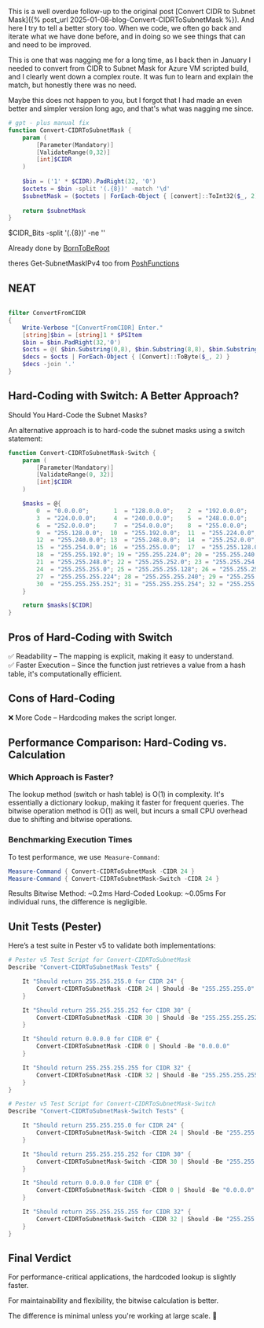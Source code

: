 This is a well overdue follow-up to the original post [Convert CIDR to Subnet Mask]({% post_url 2025-01-08-blog-Convert-CIDRToSubnetMask %}). And here I try to tell a better story too. When we code, we often go back and iterate  what we have done before, and in doing so we see things that can and need to be improved.

This is one that was nagging me for a long time, as I back then in January I needed to convert from CIDR to Subnet Mask for Azure VM scripted build, and I clearly went down a complex route. It was fun to learn and explain the match, but honestly there was no need.

Maybe this does not happen to you, but I forgot that I had made an even better and simpler version long ago, and that's what was nagging me since.

```powershell
# gpt - plus manual fix
function Convert-CIDRToSubnetMask {
    param (
        [Parameter(Mandatory)]
        [ValidateRange(0,32)]
        [int]$CIDR
    )
    
    $bin = ('1' * $CIDR).PadRight(32, '0')
    $octets = $bin -split '(.{8})' -match '\d'
    $subnetMask = ($octets | ForEach-Object { [convert]::ToInt32($_, 2) }) -join '.'
    
    return $subnetMask
}
```
$CIDR_Bits -split '(.{8})' -ne ''

Already done  by [BornToBeRoot](https://github.com/BornToBeRoot/PowerShell/blob/master/Module/LazyAdmin/Functions/Network/Convert-Subnetmask.ps1)

theres Get-SubnetMaskIPv4 too from  [PoshFunctions](https://www.powershellgallery.com/packages/PoshFunctions/2.2.11) 

## NEAT

```powershell

filter ConvertFromCIDR
{
    Write-Verbose "[ConvertFromCIDR] Enter."
    [string]$bin = [string]1 * $PSItem
    $bin = $bin.PadRight(32,'0')
    $octs = @( $bin.Substring(0,8), $bin.Substring(8,8), $bin.Substring(16,8), $bin.Substring(24,8) )
    $decs = $octs | ForEach-Object { [Convert]::ToByte($_, 2) }
    $decs -join '.'
}
```


## Hard-Coding with Switch: A Better Approach?

Should You Hard-Code the Subnet Masks?

An alternative approach is to hard-code the subnet masks using a switch statement:

```powershell
function Convert-CIDRToSubnetMask-Switch {
    param (
        [Parameter(Mandatory)]
        [ValidateRange(0, 32)]
        [int]$CIDR
    )

    $masks = @{
        0  = "0.0.0.0";       1  = "128.0.0.0";    2  = "192.0.0.0";
        3  = "224.0.0.0";     4  = "240.0.0.0";    5  = "248.0.0.0";
        6  = "252.0.0.0";     7  = "254.0.0.0";    8  = "255.0.0.0";
        9  = "255.128.0.0";  10  = "255.192.0.0";  11  = "255.224.0.0";
        12  = "255.240.0.0"; 13  = "255.248.0.0";  14  = "255.252.0.0";
        15  = "255.254.0.0"; 16  = "255.255.0.0";  17  = "255.255.128.0";
        18  = "255.255.192.0"; 19 = "255.255.224.0"; 20 = "255.255.240.0";
        21  = "255.255.248.0"; 22 = "255.255.252.0"; 23 = "255.255.254.0";
        24  = "255.255.255.0"; 25 = "255.255.255.128"; 26 = "255.255.255.192";
        27  = "255.255.255.224"; 28 = "255.255.255.240"; 29 = "255.255.255.248";
        30  = "255.255.255.252"; 31 = "255.255.255.254"; 32 = "255.255.255.255"
    }

    return $masks[$CIDR]
}
```

## Pros of Hard-Coding with Switch
✅ Readability – The mapping is explicit, making it easy to understand.<br>
✅ Faster Execution – Since the function just retrieves a value from a hash table, it's computationally efficient.
## Cons of Hard-Coding
❌ More Code – Hardcoding makes the script longer.

## Performance Comparison: Hard-Coding vs. Calculation
### Which Approach is Faster?
The lookup method (switch or hash table) is O(1) in complexity. It's essentially a dictionary lookup, making it faster for frequent queries.
The bitwise operation method is O(1) as well, but incurs a small CPU overhead due to shifting and bitwise operations.
### Benchmarking Execution Times
To test performance, we use` Measure-Command`:
```powershell
Measure-Command { Convert-CIDRToSubnetMask -CIDR 24 }
Measure-Command { Convert-CIDRToSubnetMask-Switch -CIDR 24 }
```
Results
Bitwise Method: ~0.2ms
Hard-Coded Lookup: ~0.05ms
For individual runs, the difference is negligible.


## Unit Tests (Pester)
Here’s a test suite in Pester v5 to validate both implementations:
```powershell
# Pester v5 Test Script for Convert-CIDRToSubnetMask
Describe "Convert-CIDRToSubnetMask Tests" {

    It "Should return 255.255.255.0 for CIDR 24" {
        Convert-CIDRToSubnetMask -CIDR 24 | Should -Be "255.255.255.0"
    }

    It "Should return 255.255.255.252 for CIDR 30" {
        Convert-CIDRToSubnetMask -CIDR 30 | Should -Be "255.255.255.252"
    }

    It "Should return 0.0.0.0 for CIDR 0" {
        Convert-CIDRToSubnetMask -CIDR 0 | Should -Be "0.0.0.0"
    }

    It "Should return 255.255.255.255 for CIDR 32" {
        Convert-CIDRToSubnetMask -CIDR 32 | Should -Be "255.255.255.255"
    }
}

# Pester v5 Test Script for Convert-CIDRToSubnetMask-Switch
Describe "Convert-CIDRToSubnetMask-Switch Tests" {

    It "Should return 255.255.255.0 for CIDR 24" {
        Convert-CIDRToSubnetMask-Switch -CIDR 24 | Should -Be "255.255.255.0"
    }

    It "Should return 255.255.255.252 for CIDR 30" {
        Convert-CIDRToSubnetMask-Switch -CIDR 30 | Should -Be "255.255.255.252"
    }

    It "Should return 0.0.0.0 for CIDR 0" {
        Convert-CIDRToSubnetMask-Switch -CIDR 0 | Should -Be "0.0.0.0"
    }

    It "Should return 255.255.255.255 for CIDR 32" {
        Convert-CIDRToSubnetMask-Switch -CIDR 32 | Should -Be "255.255.255.255"
    }
}
```
## Final Verdict
For performance-critical applications, the hardcoded lookup is slightly faster.

For maintainability and flexibility, the bitwise calculation is better.

The difference is minimal unless you're working at large scale. 🚀
